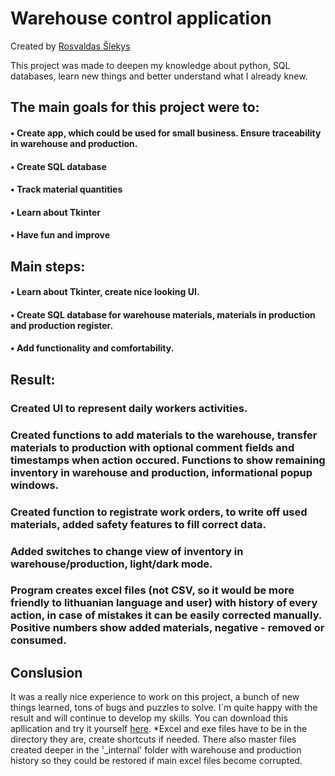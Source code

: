 # Warehouse control application

Created by [Rosvaldas Šlekys](https://github.com/RosSlek) 

This project was made to deepen my knowledge about python, SQL databases, learn new things and better understand what I already knew.

## The main goals for this project were to:
#### • Create app, which could be used for small business. Ensure traceability in warehouse and production.
#### • Create SQL database
#### • Track material quantities
#### • Learn about Tkinter
#### • Have fun and improve

## Main steps:
#### •	Learn about Tkinter, create nice looking UI.
#### •	Create SQL database for warehouse materials, materials in production and production register.
#### •  Add functionality and comfortability.

## Result:
### Created UI to represent daily workers activities.


### Created functions to add materials to the warehouse, transfer materials to production with optional comment fields and timestamps when action occured. Functions to show remaining inventory in warehouse and production, informational popup windows.



### Created function to registrate work orders, to write off used materials, added safety features to fill correct data.



### Added switches to change view of inventory in warehouse/production, light/dark mode.


### Program creates excel files (not CSV, so it would be more friendly to lithuanian language and user) with history of every action, in case of mistakes it can be easily corrected manually. Positive numbers show added materials, negative - removed or consumed.


## Conslusion
It was a really nice experience to work on this project, a bunch of new things learned, tons of bugs and puzzles to solve. I`m quite happy with the result and will continue to develop my skills. You can download this apllication and try it yourself [here](https://www.dropbox.com/scl/fi/vfekzijr6ds3hh8i2ra6b/Sand-lio-programa.rar?rlkey=svv8ing3xq0fnenmi4ja4289h&dl=0).
*Excel and exe files have to be in the directory they are, create shortcuts if needed. There also master files created deeper in the '_internal' folder with warehouse and production history so they could be restored if main excel files become corrupted.
